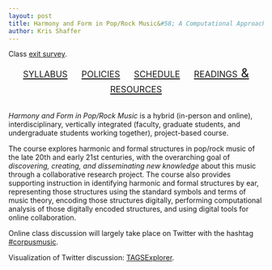 ```yaml
---
layout: post
title: Harmony and Form in Pop/Rock Music&#58; A Computational Approach, CU–Boulder, May 2014
author: Kris Shaffer
---
```


Class [exit survey](https://www.surveymonkey.com/s/3BNCX82).

<div style="text-align: center; font-size: 1.75em; font-variant: small-caps"><a href="./syllabus.html">syllabus</a>&nbsp;&nbsp;&nbsp;&nbsp;<a href="./policies.html">policies</a>&nbsp;&nbsp;&nbsp;&nbsp;<a href="./schedule.html">schedule</a>&nbsp;&nbsp;&nbsp;&nbsp;<a href="./readings.html">readings & resources</a></div><br/>

*Harmony and Form in Pop/Rock Music* is a hybrid (in-person and online), interdisciplinary, vertically integrated (faculty, graduate students, and undergraduate students working together), project-based course. 

The course explores harmonic and formal structures in pop/rock music of the late 20th and early 21st centuries, with the overarching goal of *discovering, creating, and disseminating new knowledge* about this music through a collaborative research project. The course also provides supporting instruction in identifying harmonic and formal structures by ear, representing those structures using the standard symbols and terms of music theory, encoding those structures digitally, performing computational analysis of those digitally encoded structures, and using digital tools for online collaboration.

Online class discussion will largely take place on Twitter with the hashtag [#corpusmusic](https://twitter.com/search?f=realtime&q=%23corpusmusic&src=typd).

Visualization of Twitter discussion: [TAGSExplorer](https://www.google.com/url?q=http://hawksey.info/tagsexplorer/?key%3DtT6fnN-vi5YD2qxMAXRNlMQ%26sheet%3Doaw&sa=D&usg=ALhdy2_e2jli3ZcS1quYIvxZdm533kBusQ).